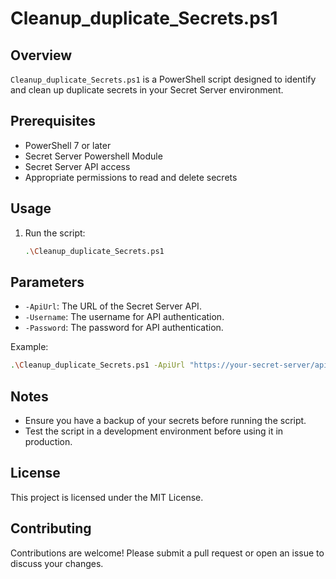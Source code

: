 # Cleanup_duplicate_Secrets.ps1

## Overview
`Cleanup_duplicate_Secrets.ps1` is a PowerShell script designed to identify and clean up duplicate secrets in your Secret Server environment.

## Prerequisites
- PowerShell 7 or later
- Secret Server Powershell Module
- Secret Server API access
- Appropriate permissions to read and delete secrets

## Usage
1. Run the script:
    ```sh
    .\Cleanup_duplicate_Secrets.ps1
    ```

## Parameters
- `-ApiUrl`: The URL of the Secret Server API.
- `-Username`: The username for API authentication.
- `-Password`: The password for API authentication.

Example:
```sh
.\Cleanup_duplicate_Secrets.ps1 -ApiUrl "https://your-secret-server/api" -Username "admin" -Password "password"
```

## Notes
- Ensure you have a backup of your secrets before running the script.
- Test the script in a development environment before using it in production.

## License
This project is licensed under the MIT License.

## Contributing
Contributions are welcome! Please submit a pull request or open an issue to discuss your changes.

